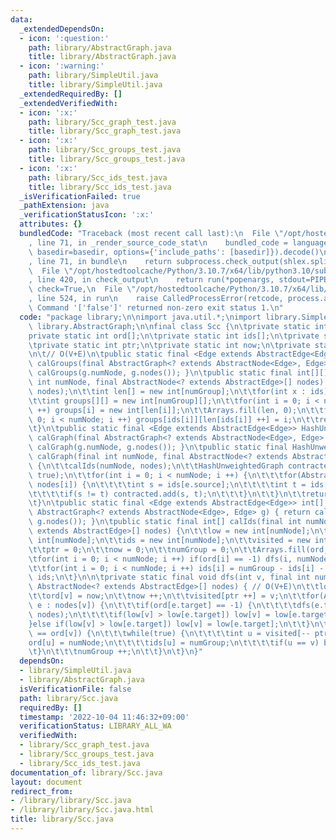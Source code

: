 ```yaml
---
data:
  _extendedDependsOn:
  - icon: ':question:'
    path: library/AbstractGraph.java
    title: library/AbstractGraph.java
  - icon: ':warning:'
    path: library/SimpleUtil.java
    title: library/SimpleUtil.java
  _extendedRequiredBy: []
  _extendedVerifiedWith:
  - icon: ':x:'
    path: library/Scc_graph_test.java
    title: library/Scc_graph_test.java
  - icon: ':x:'
    path: library/Scc_groups_test.java
    title: library/Scc_groups_test.java
  - icon: ':x:'
    path: library/Scc_ids_test.java
    title: library/Scc_ids_test.java
  _isVerificationFailed: true
  _pathExtension: java
  _verificationStatusIcon: ':x:'
  attributes: {}
  bundledCode: "Traceback (most recent call last):\n  File \"/opt/hostedtoolcache/Python/3.10.7/x64/lib/python3.10/site-packages/onlinejudge_verify/documentation/build.py\"\
    , line 71, in _render_source_code_stat\n    bundled_code = language.bundle(stat.path,\
    \ basedir=basedir, options={'include_paths': [basedir]}).decode()\n  File \"/opt/hostedtoolcache/Python/3.10.7/x64/lib/python3.10/site-packages/onlinejudge_verify/languages/user_defined.py\"\
    , line 71, in bundle\n    return subprocess.check_output(shlex.split(command))\n\
    \  File \"/opt/hostedtoolcache/Python/3.10.7/x64/lib/python3.10/subprocess.py\"\
    , line 420, in check_output\n    return run(*popenargs, stdout=PIPE, timeout=timeout,\
    \ check=True,\n  File \"/opt/hostedtoolcache/Python/3.10.7/x64/lib/python3.10/subprocess.py\"\
    , line 524, in run\n    raise CalledProcessError(retcode, process.args,\nsubprocess.CalledProcessError:\
    \ Command '['false']' returned non-zero exit status 1.\n"
  code: "package library;\n\nimport java.util.*;\nimport library.SimpleUtil;\nimport\
    \ library.AbstractGraph;\n\nfinal class Scc {\n\tprivate static int low[];\n\t\
    private static int ord[];\n\tprivate static int ids[];\n\tprivate static int visited[];\n\
    \tprivate static int ptr;\n\tprivate static int now;\n\tprivate static int numGroup;\n\
    \n\t// O(V+E)\n\tpublic static final <Edge extends AbstractEdge<Edge>> int[][]\
    \ calGroups(final AbstractGraph<? extends AbstractNode<Edge>, Edge> g) { return\
    \ calGroups(g.numNode, g.nodes()); }\n\tpublic static final int[][] calGroups(final\
    \ int numNode, final AbstractNode<? extends AbstractEdge>[] nodes) {\n\t\tcalIds(numNode,\
    \ nodes);\n\t\tint len[] = new int[numGroup];\n\t\tfor(int x : ids) len[x] ++;\n\
    \t\tint groups[][] = new int[numGroup][];\n\t\tfor(int i = 0; i < numGroup; i\
    \ ++) groups[i] = new int[len[i]];\n\t\tArrays.fill(len, 0);\n\t\tfor(int i =\
    \ 0; i < numNode; i ++) groups[ids[i]][len[ids[i]] ++] = i;\n\t\treturn groups;\n\
    \t}\n\tpublic static final <Edge extends AbstractEdge<Edge>> HashUnweightedGraph\
    \ calGraph(final AbstractGraph<? extends AbstractNode<Edge>, Edge> g) { return\
    \ calGraph(g.numNode, g.nodes()); }\n\tpublic static final HashUnweightedGraph\
    \ calGraph(final int numNode, final AbstractNode<? extends AbstractEdge>[] nodes)\
    \ {\n\t\tcalIds(numNode, nodes);\n\t\tHashUnweightedGraph contracted = new HashUnweightedGraph(numGroup,\
    \ true);\n\t\tfor(int i = 0; i < numNode; i ++) {\n\t\t\tfor(AbstractEdge e :\
    \ nodes[i]) {\n\t\t\t\tint s = ids[e.source];\n\t\t\t\tint t = ids[e.target];\n\
    \t\t\t\tif(s != t) contracted.add(s, t);\n\t\t\t}\n\t\t}\n\t\treturn contracted;\n\
    \t}\n\tpublic static final <Edge extends AbstractEdge<Edge>> int[] calIds(final\
    \ AbstractGraph<? extends AbstractNode<Edge>, Edge> g) { return calIds(g.numNode,\
    \ g.nodes()); }\n\tpublic static final int[] calIds(final int numNode, final AbstractNode<?\
    \ extends AbstractEdge>[] nodes) {\n\t\tlow = new int[numNode];\n\t\tord = new\
    \ int[numNode];\n\t\tids = new int[numNode];\n\t\tvisited = new int[numNode];\n\
    \t\tptr = 0;\n\t\tnow = 0;\n\t\tnumGroup = 0;\n\t\tArrays.fill(ord, -1);\n\n\t\
    \tfor(int i = 0; i < numNode; i ++) if(ord[i] == -1) dfs(i, numNode, nodes);\n\
    \t\tfor(int i = 0; i < numNode; i ++) ids[i] = numGroup - ids[i] - 1;\n\t\treturn\
    \ ids;\n\t}\n\n\tprivate static final void dfs(int v, final int numNode, final\
    \ AbstractNode<? extends AbstractEdge>[] nodes) { // O(V+E)\n\t\tlow[v] = now;\n\
    \t\tord[v] = now;\n\t\tnow ++;\n\t\tvisited[ptr ++] = v;\n\t\tfor(AbstractEdge\
    \ e : nodes[v]) {\n\t\t\tif(ord[e.target] == -1) {\n\t\t\t\tdfs(e.target, numNode,\
    \ nodes);\n\t\t\t\tif(low[v] > low[e.target]) low[v] = low[e.target];\n\t\t\t\
    }else if(low[v] > low[e.target]) low[v] = low[e.target];\n\t\t}\n\t\tif(low[v]\
    \ == ord[v]) {\n\t\t\twhile(true) {\n\t\t\t\tint u = visited[-- ptr];\n\t\t\t\t\
    ord[u] = numNode;\n\t\t\t\tids[u] = numGroup;\n\t\t\t\tif(u == v) break;\n\t\t\
    \t}\n\t\t\tnumGroup ++;\n\t\t}\n\t}\n}"
  dependsOn:
  - library/SimpleUtil.java
  - library/AbstractGraph.java
  isVerificationFile: false
  path: library/Scc.java
  requiredBy: []
  timestamp: '2022-10-04 11:46:32+09:00'
  verificationStatus: LIBRARY_ALL_WA
  verifiedWith:
  - library/Scc_graph_test.java
  - library/Scc_groups_test.java
  - library/Scc_ids_test.java
documentation_of: library/Scc.java
layout: document
redirect_from:
- /library/library/Scc.java
- /library/library/Scc.java.html
title: library/Scc.java
---
```

